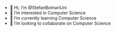 - 👋 Hi, I’m @StefanBotnariUni
- 👀 I’m interested in Computer Science
- 🌱 I’m currently learning Computer Science
- 💞️ I’m looking to collaborate on Computer Science

<!---
StefanBotnariUni/StefanBotnariUni is a ✨ special ✨ repository because its `README.md` (this file) appears on your GitHub profile.
You can click the Preview link to take a look at your changes.
--->
